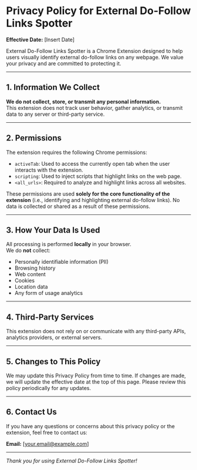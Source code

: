 # Privacy Policy for External Do-Follow Links Spotter

**Effective Date:** [Insert Date]

External Do-Follow Links Spotter is a Chrome Extension designed to help users visually identify external do-follow links on any webpage. We value your privacy and are committed to protecting it.

---

## 1. Information We Collect

**We do not collect, store, or transmit any personal information.**  
This extension does not track user behavior, gather analytics, or transmit data to any server or third-party service.

---

## 2. Permissions

The extension requires the following Chrome permissions:

- `activeTab`: Used to access the currently open tab when the user interacts with the extension.
- `scripting`: Used to inject scripts that highlight links on the web page.
- `<all_urls>`: Required to analyze and highlight links across all websites.

These permissions are used **solely for the core functionality of the extension** (i.e., identifying and highlighting external do-follow links). No data is collected or shared as a result of these permissions.

---

## 3. How Your Data Is Used

All processing is performed **locally** in your browser.  
We do **not** collect:
- Personally identifiable information (PII)
- Browsing history
- Web content
- Cookies
- Location data
- Any form of usage analytics

---

## 4. Third-Party Services

This extension does not rely on or communicate with any third-party APIs, analytics providers, or external servers.

---

## 5. Changes to This Policy

We may update this Privacy Policy from time to time. If changes are made, we will update the effective date at the top of this page. Please review this policy periodically for any updates.

---

## 6. Contact Us

If you have any questions or concerns about this privacy policy or the extension, feel free to contact us:

**Email:** [your.email@example.com]

---

*Thank you for using External Do-Follow Links Spotter!*
